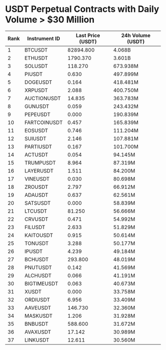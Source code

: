 # USDT Perpetual Contracts with Daily Volume > $30 Million

| Rank | Instrument ID | Last Price (USDT) | 24h Volume (USDT) |
|------|---------------|-------------------|-------------------|
| 1 | BTCUSDT | 82894.800 | 4.068B |
| 2 | ETHUSDT | 1790.370 | 3.601B |
| 3 | SOLUSDT | 118.270 | 673.938M |
| 4 | PIUSDT | 0.630 | 497.899M |
| 5 | DOGEUSDT | 0.164 | 418.481M |
| 6 | XRPUSDT | 2.088 | 400.750M |
| 7 | AUCTIONUSDT | 14.835 | 363.783M |
| 8 | GUNUSDT | 0.059 | 243.432M |
| 9 | PEPEUSDT | 0.000 | 190.839M |
| 10 | FARTCOINUSDT | 0.457 | 165.839M |
| 11 | EOSUSDT | 0.746 | 111.204M |
| 12 | SUIUSDT | 2.146 | 107.881M |
| 13 | PARTIUSDT | 0.167 | 101.700M |
| 14 | ACTUSDT | 0.054 | 94.145M |
| 15 | TRUMPUSDT | 8.964 | 87.319M |
| 16 | LAYERUSDT | 1.511 | 84.200M |
| 17 | VINEUSDT | 0.030 | 80.698M |
| 18 | ZROUSDT | 2.797 | 66.912M |
| 19 | ADAUSDT | 0.637 | 62.561M |
| 20 | SATSUSDT | 0.000 | 58.839M |
| 21 | LTCUSDT | 81.250 | 56.666M |
| 22 | CRVUSDT | 0.471 | 54.992M |
| 23 | FILUSDT | 2.633 | 51.829M |
| 24 | KAITOUSDT | 0.915 | 50.614M |
| 25 | TONUSDT | 3.288 | 50.177M |
| 26 | IPUSDT | 4.239 | 49.184M |
| 27 | BCHUSDT | 293.800 | 48.019M |
| 28 | PNUTUSDT | 0.142 | 41.569M |
| 29 | ALCHUSDT | 0.066 | 41.191M |
| 30 | BIGTIMEUSDT | 0.063 | 40.673M |
| 31 | XUSDT | 0.000 | 33.758M |
| 32 | ORDIUSDT | 6.956 | 33.409M |
| 33 | AAVEUSDT | 146.730 | 32.360M |
| 34 | MASKUSDT | 1.206 | 31.928M |
| 35 | BNBUSDT | 588.600 | 31.672M |
| 36 | AVAXUSDT | 17.142 | 30.989M |
| 37 | LINKUSDT | 12.611 | 30.560M |
